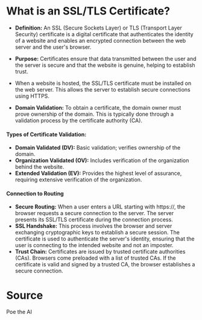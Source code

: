 # What is an SSL/TLS Certificate?
* **Definition:** An SSL (Secure Sockets Layer) or TLS (Transport Layer Security) certificate is a digital certificate that authenticates the identity of a website and enables an encrypted connection between the web server and the user's browser.
* **Purpose:** Certificates ensure that data transmitted between the user and the server is secure and that the website is genuine, helping to establish trust.

* When a website is hosted, the SSL/TLS certificate must be installed on the web server. This allows the server to establish secure connections using HTTPS.
* **Domain Validation:** To obtain a certificate, the domain owner must prove ownership of the domain. This is typically done through a validation process by the certificate authority (CA).

#### Types of Certificate Validation:
* **Domain Validated (DV):** Basic validation; verifies ownership of the domain.
* **Organization Validated (OV):** Includes verification of the organization behind the website.
* **Extended Validation (EV):** Provides the highest level of assurance, requiring extensive verification of the organization.

#### Connection to Routing
* **Secure Routing:** When a user enters a URL starting with https://, the browser requests a secure connection to the server. The server presents its SSL/TLS certificate during the connection process.
* **SSL Handshake:** This process involves the browser and server exchanging cryptographic keys to establish a secure session. The certificate is used to authenticate the server's identity, ensuring that the user is connecting to the intended website and not an imposter.
* **Trust Chain:** Certificates are issued by trusted certificate authorities (CAs). Browsers come preloaded with a list of trusted CAs. If the certificate is valid and signed by a trusted CA, the browser establishes a secure connection.

# Source
Poe the AI